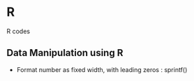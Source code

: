 # R
R codes

## Data Manipulation using R
- Format number as fixed width, with leading zeros : sprintf()
